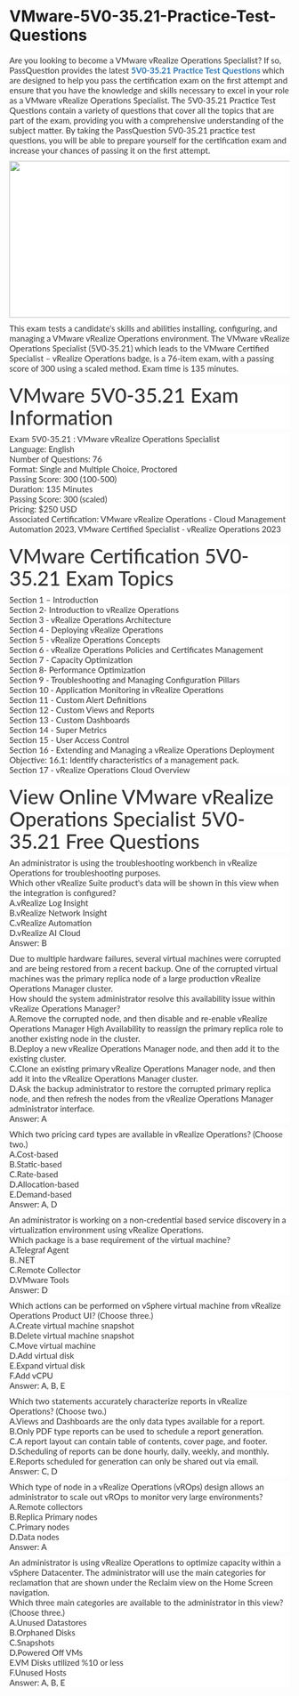 # VMware-5V0-35.21-Practice-Test-Questions
<p>
	<span style="font-size:12px;font-weight:normal;"> </span>
</p>
<p style="box-sizing:border-box;margin-top:0px;margin-bottom:10px;color:#333333;font-family:Lato;font-size:15px;white-space:normal;background-color:#FFFFFF;">
	<p style="box-sizing:border-box;margin-top:0px;margin-bottom:10px;color:#333333;font-family:Lato;font-size:15px;white-space:normal;background-color:#FFFFFF;">
		Are you looking to become a VMware vRealize Operations Specialist? If so, PassQuestion provides the latest&nbsp;<span style="box-sizing:border-box;font-weight:700;"><a href="https://www.passquestion.com/5v0-35-21.html" style="box-sizing:border-box;background-color:transparent;color:#337AB7;text-decoration-line:none;">5V0-35.21 Practice Test Questions</a></span>&nbsp;which are designed to help you pass the certification exam on the first attempt and ensure that you have the knowledge and skills necessary to excel in your role as a VMware vRealize Operations Specialist. The 5V0-35.21 Practice Test Questions contain a variety of questions that cover all the topics that are part of the exam, providing you with a comprehensive understanding of the subject matter. By taking the PassQuestion 5V0-35.21 practice test questions, you will be able to prepare yourself for the certification exam and increase your chances of passing it on the first attempt.&nbsp;
	</p>
	<p style="box-sizing:border-box;margin-top:0px;margin-bottom:10px;color:#333333;font-family:Lato;font-size:15px;white-space:normal;background-color:#FFFFFF;">
		<img alt="" src="https://www.passquestion.com/uploads/pqcom/images/20230318/8e453bdb4865cdd25f3bb12dcd4f5f0a.png" style="box-sizing:border-box;vertical-align:middle;max-width:100%;height:282px;width:626px;" />
	</p>
	<p style="box-sizing:border-box;margin-top:0px;margin-bottom:10px;color:#333333;font-family:Lato;font-size:15px;white-space:normal;background-color:#FFFFFF;">
		This exam tests a candidate's skills and abilities installing, configuring, and managing a VMware vRealize Operations environment. The VMware vRealize Operations Specialist (5V0-35.21) which leads to the VMware Certified Specialist – vRealize Operations badge, is a 76-item exam, with a passing score of 300 using a scaled method. Exam time is 135 minutes.&nbsp;
	</p>
	<h1 style="box-sizing:border-box;margin:20px 0px 10px;font-size:36px;font-family:Lato;font-weight:500;line-height:1.1;color:#333333;white-space:normal;background-color:#FFFFFF;">
		VMware 5V0-35.21 Exam Information
	</h1>
	<p style="box-sizing:border-box;margin-top:0px;margin-bottom:10px;color:#333333;font-family:Lato;font-size:15px;white-space:normal;background-color:#FFFFFF;">
		Exam 5V0-35.21 : VMware vRealize Operations Specialist<br style="box-sizing:border-box;" />
Language: English<br style="box-sizing:border-box;" />
Number of Questions: 76<br style="box-sizing:border-box;" />
Format: Single and Multiple Choice, Proctored<br style="box-sizing:border-box;" />
Passing Score: 300 (100-500)<br style="box-sizing:border-box;" />
Duration: 135 Minutes<br style="box-sizing:border-box;" />
Passing Score: 300 (scaled)<br style="box-sizing:border-box;" />
Pricing: $250 USD<br style="box-sizing:border-box;" />
Associated Certification: VMware vRealize Operations - Cloud Management Automation 2023, VMware Certified Specialist - vRealize Operations 2023
	</p>
	<h1 style="box-sizing:border-box;margin:20px 0px 10px;font-size:36px;font-family:Lato;font-weight:500;line-height:1.1;color:#333333;white-space:normal;background-color:#FFFFFF;">
		VMware Certification 5V0-35.21 Exam Topics
	</h1>
	<p style="box-sizing:border-box;margin-top:0px;margin-bottom:10px;color:#333333;font-family:Lato;font-size:15px;white-space:normal;background-color:#FFFFFF;">
		Section 1 – Introduction<br style="box-sizing:border-box;" />
Section 2- Introduction to vRealize Operations<br style="box-sizing:border-box;" />
Section 3 - vRealize Operations Architecture<br style="box-sizing:border-box;" />
Section 4 - Deploying vRealize Operations<br style="box-sizing:border-box;" />
Section 5 - vRealize Operations Concepts<br style="box-sizing:border-box;" />
Section 6 - vRealize Operations Policies and Certificates Management<br style="box-sizing:border-box;" />
Section 7 - Capacity Optimization<br style="box-sizing:border-box;" />
Section 8- Performance Optimization<br style="box-sizing:border-box;" />
Section 9 - Troubleshooting and Managing Configuration Pillars<br style="box-sizing:border-box;" />
Section 10 - Application Monitoring in vRealize Operations<br style="box-sizing:border-box;" />
Section 11 - Custom Alert Definitions<br style="box-sizing:border-box;" />
Section 12 - Custom Views and Reports<br style="box-sizing:border-box;" />
Section 13 - Custom Dashboards<br style="box-sizing:border-box;" />
Section 14 - Super Metrics<br style="box-sizing:border-box;" />
Section 15 - User Access Control<br style="box-sizing:border-box;" />
Section 16 - Extending and Managing a vRealize Operations Deployment Objective: 16.1: Identify characteristics of a management pack.<br style="box-sizing:border-box;" />
Section 17 - vRealize Operations Cloud Overview
	</p>
	<h1 style="box-sizing:border-box;margin:20px 0px 10px;font-size:36px;font-family:Lato;font-weight:500;line-height:1.1;color:#333333;white-space:normal;background-color:#FFFFFF;">
		View Online VMware vRealize Operations Specialist 5V0-35.21 Free Questions
	</h1>
	<p style="box-sizing:border-box;margin-top:0px;margin-bottom:10px;color:#333333;font-family:Lato;font-size:15px;white-space:normal;background-color:#FFFFFF;">
		An administrator is using the troubleshooting workbench in vRealize Operations for troubleshooting purposes.<br style="box-sizing:border-box;" />
Which other vRealize Suite product's data will be shown in this view when the integration is configured?<br style="box-sizing:border-box;" />
A.vRealize Log Insight<br style="box-sizing:border-box;" />
B.vRealize Network Insight<br style="box-sizing:border-box;" />
C.vRealize Automation<br style="box-sizing:border-box;" />
D.vRealize AI Cloud<br style="box-sizing:border-box;" />
Answer: B
	</p>
	<p style="box-sizing:border-box;margin-top:0px;margin-bottom:10px;color:#333333;font-family:Lato;font-size:15px;white-space:normal;background-color:#FFFFFF;">
		Due to multiple hardware failures, several virtual machines were corrupted and are being restored from a recent backup. One of the corrupted virtual machines was the primary replica node of a large production vRealize Operations Manager cluster.<br style="box-sizing:border-box;" />
How should the system administrator resolve this availability issue within vRealize Operations Manager?<br style="box-sizing:border-box;" />
A.Remove the corrupted node, and then disable and re-enable vRealize Operations Manager High Availability to reassign the primary replica role to another existing node in the cluster.<br style="box-sizing:border-box;" />
B.Deploy a new vRealize Operations Manager node, and then add it to the existing cluster.<br style="box-sizing:border-box;" />
C.Clone an existing primary vRealize Operations Manager node, and then add it into the vRealize Operations Manager cluster.<br style="box-sizing:border-box;" />
D.Ask the backup administrator to restore the corrupted primary replica node, and then refresh the nodes from the vRealize Operations Manager administrator interface.<br style="box-sizing:border-box;" />
Answer: A
	</p>
	<p style="box-sizing:border-box;margin-top:0px;margin-bottom:10px;color:#333333;font-family:Lato;font-size:15px;white-space:normal;background-color:#FFFFFF;">
		Which two pricing card types are available in vRealize Operations? (Choose two.)<br style="box-sizing:border-box;" />
A.Cost-based<br style="box-sizing:border-box;" />
B.Static-based<br style="box-sizing:border-box;" />
C.Rate-based<br style="box-sizing:border-box;" />
D.Allocation-based<br style="box-sizing:border-box;" />
E.Demand-based<br style="box-sizing:border-box;" />
Answer: A, D
	</p>
	<p style="box-sizing:border-box;margin-top:0px;margin-bottom:10px;color:#333333;font-family:Lato;font-size:15px;white-space:normal;background-color:#FFFFFF;">
		An administrator is working on a non-credential based service discovery in a virtualization environment using vRealize Operations.<br style="box-sizing:border-box;" />
Which package is a base requirement of the virtual machine?<br style="box-sizing:border-box;" />
A.Telegraf Agent<br style="box-sizing:border-box;" />
B..NET<br style="box-sizing:border-box;" />
C.Remote Collector<br style="box-sizing:border-box;" />
D.VMware Tools<br style="box-sizing:border-box;" />
Answer: D
	</p>
	<p style="box-sizing:border-box;margin-top:0px;margin-bottom:10px;color:#333333;font-family:Lato;font-size:15px;white-space:normal;background-color:#FFFFFF;">
		Which actions can be performed on vSphere virtual machine from vRealize Operations Product UI? (Choose three.)<br style="box-sizing:border-box;" />
A.Create virtual machine snapshot<br style="box-sizing:border-box;" />
B.Delete virtual machine snapshot<br style="box-sizing:border-box;" />
C.Move virtual machine<br style="box-sizing:border-box;" />
D.Add virtual disk<br style="box-sizing:border-box;" />
E.Expand virtual disk<br style="box-sizing:border-box;" />
F.Add vCPU<br style="box-sizing:border-box;" />
Answer: A, B, E
	</p>
	<p style="box-sizing:border-box;margin-top:0px;margin-bottom:10px;color:#333333;font-family:Lato;font-size:15px;white-space:normal;background-color:#FFFFFF;">
		Which two statements accurately characterize reports in vRealize Operations? (Choose two.)<br style="box-sizing:border-box;" />
A.Views and Dashboards are the only data types available for a report.<br style="box-sizing:border-box;" />
B.Only PDF type reports can be used to schedule a report generation.<br style="box-sizing:border-box;" />
C.A report layout can contain table of contents, cover page, and footer.<br style="box-sizing:border-box;" />
D.Scheduling of reports can be done hourly, daily, weekly, and monthly.<br style="box-sizing:border-box;" />
E.Reports scheduled for generation can only be shared out via email.<br style="box-sizing:border-box;" />
Answer: C, D
	</p>
	<p style="box-sizing:border-box;margin-top:0px;margin-bottom:10px;color:#333333;font-family:Lato;font-size:15px;white-space:normal;background-color:#FFFFFF;">
		Which type of node in a vRealize Operations (vROps) design allows an administrator to scale out vROps to monitor very large environments?<br style="box-sizing:border-box;" />
A.Remote collectors<br style="box-sizing:border-box;" />
B.Replica Primary nodes<br style="box-sizing:border-box;" />
C.Primary nodes<br style="box-sizing:border-box;" />
D.Data nodes<br style="box-sizing:border-box;" />
Answer: A
	</p>
	<p style="box-sizing:border-box;margin-top:0px;margin-bottom:10px;color:#333333;font-family:Lato;font-size:15px;white-space:normal;background-color:#FFFFFF;">
		An administrator is using vRealize Operations to optimize capacity within a vSphere Datacenter. The administrator will use the main categories for reclamation that are shown under the Reclaim view on the Home Screen navigation.<br style="box-sizing:border-box;" />
Which three main categories are available to the administrator in this view? (Choose three.)<br style="box-sizing:border-box;" />
A.Unused Datastores<br style="box-sizing:border-box;" />
B.Orphaned Disks<br style="box-sizing:border-box;" />
C.Snapshots<br style="box-sizing:border-box;" />
D.Powered Off VMs<br style="box-sizing:border-box;" />
E.VM Disks utilized %10 or less<br style="box-sizing:border-box;" />
F.Unused Hosts<br style="box-sizing:border-box;" />
Answer: A, B, E
	</p>
</p>
<p>
	<br />
</p>
